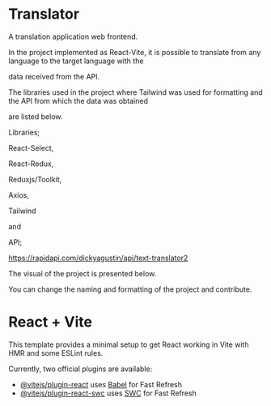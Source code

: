 # Translator


A translation application web frontend.

In the project implemented as React-Vite, it is possible to translate from any language to the target language with the 

data received from the API.

The libraries used in the project where Tailwind was used for formatting and the API from which the data was obtained 

are listed below.



Libraries;


React-Select,

React-Redux,

Reduxjs/Toolkit,

Axios,

Tailwind


and 


API;

https://rapidapi.com/dickyagustin/api/text-translator2


The visual of the project is presented below.

You can change the naming and formatting of the project and contribute.


# React + Vite

This template provides a minimal setup to get React working in Vite with HMR and some ESLint rules.

Currently, two official plugins are available:

- [@vitejs/plugin-react](https://github.com/vitejs/vite-plugin-react/blob/main/packages/plugin-react/README.md) uses [Babel](https://babeljs.io/) for Fast Refresh
- [@vitejs/plugin-react-swc](https://github.com/vitejs/vite-plugin-react-swc) uses [SWC](https://swc.rs/) for Fast Refresh
